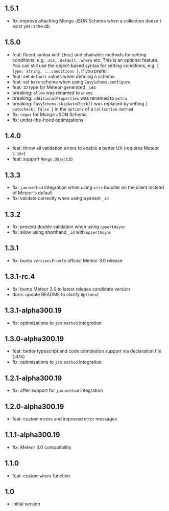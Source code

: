 ## 1.5.1
* fix: improve attaching Mongo JSON Schema when a collection doesn't exist yet in the db

## 1.5.0
* feat: fluent syntax with `[has]` and chainable methods for setting conditions, e.g. `.min`, `.default`, `.where` etc. This is an optional feature. You can still use the object-based syntax for setting conditions, e.g. `{ type: String, ...conditions }`, if you prefer.
* feat: set `default` values when defining a schema
* feat: set `base` schema when using `EasySchema.configure`
* feat: `ID` type for Meteor-generated `_id`s
* breaking: `allow` was renamed to `enums`
* breaking: `additionalProperties` was renamed to `extra`
* breaking: `EasySchema.skipAutoCheck()` was replaced by setting `{ autoCheck: false }` in the `options` of a `Collection.method`
* fix: `regex` for Mongo JSON Schema
* fix: under-the-hood optimizations

## 1.4.0
* feat: throw all validation errors to enable a better UX (requires Meteor `2.16+`)
* feat: support `Mongo.ObjectID`

## 1.3.3
* fix: `jam:method` integration when using `vite` bundler on the client instead of Meteor's default
* fix: validate correctly when using a preset `_id`

## 1.3.2
* fix: prevent double validation when using `upsertAsync`
* fix: allow using shorthand `_id` with `upsertAsync`

## 1.3.1
* fix: bump `versionsFrom` to official Meteor 3.0 release

## 1.3.1-rc.4
* fix: bump Meteor 3.0 to latest release candidate version
* docs: update README to clarify `Optional`

## 1.3.1-alpha300.19
* fix: optimizations to `jam:method` integration

## 1.3.0-alpha300.19
* feat: better typescript and code completion support via declaration file (.d.ts)
* fix: optimizations to `jam:method` integration

## 1.2.1-alpha300.19
* fix: offer support for `jam:method` integration

## 1.2.0-alpha300.19
* feat: custom errors and improved error messages

## 1.1.1-alpha300.19
* fix: Meteor 3.0 compatibility

## 1.1.0
* feat: custom `where` function

## 1.0
* initial version
